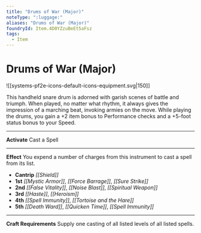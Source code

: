 ```yaml
---
title: "Drums of War (Major)"
noteType: ":luggage:"
aliases: "Drums of War (Major)"
foundryId: Item.4D0YZzuBeEt5aFsz
tags:
  - Item
---
```


# Drums of War (Major)
![[systems-pf2e-icons-default-icons-equipment.svg|150]]

This handheld snare drum is adorned with garish scenes of battle and triumph. When played, no matter what rhythm, it always gives the impression of a marching beat, invoking armies on the move. While playing the drums, you gain a +2 item bonus to Performance checks and a +5-foot status bonus to your Speed.

* * *

**Activate** Cast a Spell

* * *

**Effect** You expend a number of charges from this instrument to cast a spell from its list.

*   **Cantrip** _[[Shield]]_
*   **1st** _[[Mystic Armor]]_, _[[Force Barrage]]_, _[[Sure Strike]]_
*   **2nd** _[[False Vitality]]_, _[[Noise Blast]]_, _[[Spiritual Weapon]]_
*   **3rd** _[[Haste]]_, _[[Heroism]]_
*   **4th** _[[Spell Immunity]]_, _[[Tortoise and the Hare]]_
*   **5th** _[[Death Ward]]_, _[[Quicken Time]]_, _[[Spell Immunity]]_

* * *

**Craft Requirements** Supply one casting of all listed levels of all listed spells.
